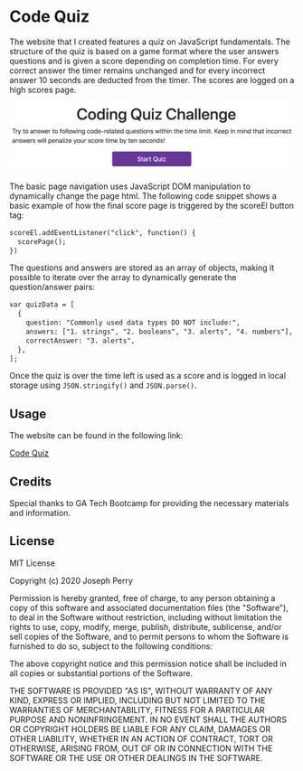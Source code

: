 # Code Quiz

The website that I created features a quiz on JavaScript fundamentals. The structure of the quiz is based on a game format where the user answers questions and is given a score depending on completion time. For every correct answer the timer remains unchanged and for every incorrect answer 10 seconds are deducted from the timer. The scores are logged on a high scores page. 

![Code Quiz Preview](assets/CodeQuizPreview.png)

The basic page navigation uses JavaScript DOM manipulation to dynamically change the page html. The following code snippet shows a basic example of how the final score page is triggered by the scoreEl button tag:
```
scoreEl.addEventListener("click", function() {
  scorePage();
})
```
The questions and answers are stored as an array of objects, making it possible to iterate over the array to dynamically generate the question/answer pairs: 
```
var quizData = [
  {
    question: "Commonly used data types DO NOT include:",
    answers: ["1. strings", "2. booleans", "3. alerts", "4. numbers"],
    correctAnswer: "3. alerts",
  },
];
```

Once the quiz is over the time left is used as a score and is logged in local storage using ```JSON.stringify()``` and ```JSON.parse()```. 

## Usage
The website can be found in the following link:

[Code Quiz](https://dgtlctzn.github.io/code-quiz/)

## Credits
Special thanks to GA Tech Bootcamp for providing the necessary materials and information.

## License
MIT License

Copyright (c) 2020 Joseph Perry

Permission is hereby granted, free of charge, to any person obtaining a copy
of this software and associated documentation files (the "Software"), to deal
in the Software without restriction, including without limitation the rights
to use, copy, modify, merge, publish, distribute, sublicense, and/or sell
copies of the Software, and to permit persons to whom the Software is
furnished to do so, subject to the following conditions:

The above copyright notice and this permission notice shall be included in all
copies or substantial portions of the Software.

THE SOFTWARE IS PROVIDED "AS IS", WITHOUT WARRANTY OF ANY KIND, EXPRESS OR
IMPLIED, INCLUDING BUT NOT LIMITED TO THE WARRANTIES OF MERCHANTABILITY,
FITNESS FOR A PARTICULAR PURPOSE AND NONINFRINGEMENT. IN NO EVENT SHALL THE
AUTHORS OR COPYRIGHT HOLDERS BE LIABLE FOR ANY CLAIM, DAMAGES OR OTHER
LIABILITY, WHETHER IN AN ACTION OF CONTRACT, TORT OR OTHERWISE, ARISING FROM,
OUT OF OR IN CONNECTION WITH THE SOFTWARE OR THE USE OR OTHER DEALINGS IN THE
SOFTWARE. 